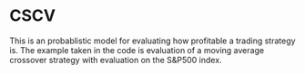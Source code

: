 # CSCV
This is an probablistic model for evaluating how profitable a trading strategy is. The example taken in the code is evaluation of a moving average crossover strategy with evaluation on the S&P500 index.
